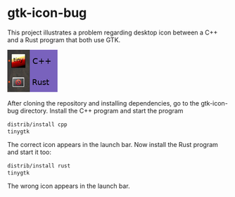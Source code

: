 # gtk-icon-bug

This project illustrates a problem regarding desktop icon between a C++ and a Rust program that both use GTK.

![Image of of result in Ubuntu 17.10 launch bar](launcher-icons.png)

After cloning the repository and installing dependencies, go to the gtk-icon-bug directory.
Install the C++ program and start the program
```
distrib/install cpp
tinygtk
```
The correct icon appears in the launch bar. Now install the Rust program and start it too:
```
distrib/install rust
tinygtk
```
The wrong icon appears in the launch bar.
